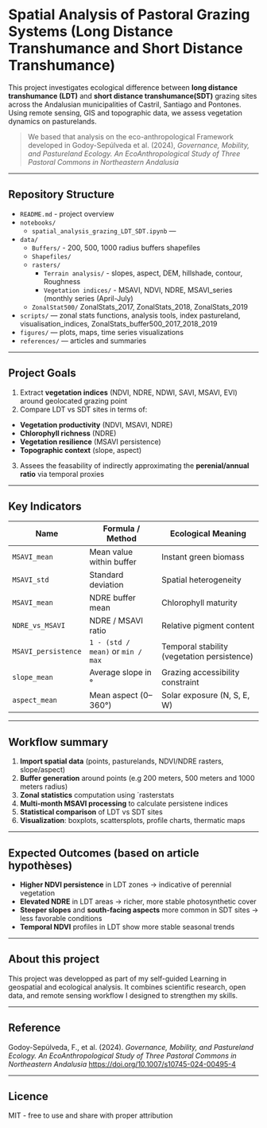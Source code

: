 # Spatial Analysis of Pastoral Grazing Systems (Long Distance Transhumance and Short Distance Transhumance)

This project investigates ecological difference between **long distance transhumance (LDT)** and **short distance transhumance(SDT)** grazing sites across the Andalusian municipalities of Castril, Santiago and Pontones. Using remote sensing, GIS and topographic data, we assess vegetation dynamics on pasturelands.

> We based that analysis on the eco-anthropological Framework developed in Godoy-Sepúlveda et al. (2024), *Governance, Mobility, and Pastureland Ecology. An EcoAnthropological Study of Three Pastoral Commons in Northeastern Andalusia*

---

## Repository Structure

- `README.md` - project overview
- `notebooks/`
  - `spatial_analysis_grazing_LDT_SDT.ipynb` — 
- `data/`
  - `Buffers/` - 200, 500, 1000 radius buffers shapefiles
  - `Shapefiles/` 
  - `rasters/`
    - `Terrain analysis/` - slopes, aspect, DEM, hillshade, contour, Roughness
    - `Vegetation indices/` - MSAVI, NDVI, NDRE, MSAVI_series (monthly series (April-July)
  - `ZonalStat500/` ZonalStats_2017, ZonalStats_2018, ZonalStats_2019
- `scripts/` — zonal stats functions, analysis tools, index pastureland, visualisation_indices, ZonalStats_buffer500_2017_2018_2019
- `figures/` — plots, maps, time series visualizations
- `references/` — articles and summaries

---

## Project Goals

1. Extract **vegetation indices** (NDVI, NDRE, NDWI, SAVI, MSAVI, EVI) around geolocated grazing point
2. Compare LDT vs SDT sites in terms of:
  - **Vegetation productivity** (NDVI, MSAVI, NDRE)
  - **Chlorophyll richness** (NDRE)
  - **Vegetation resilience** (MSAVI persistence)
  - **Topographic context** (slope, aspect)
3. Assees the feasability of indirectly approximating the **perenial/annual ratio** via temporal proxies

---

## Key Indicators

| Name | Formula / Method | Ecological Meaning |
|------|------------------|--------------------|
| `MSAVI_mean` | Mean value within buffer | Instant green biomass |
| `MSAVI_std` | Standard deviation | Spatial heterogeneity |
| `MSAVI_mean` | NDRE buffer mean | Chlorophyll maturity |
| `NDRE_vs_MSAVI` | NDRE / MSAVI ratio | Relative pigment content |
| `MSAVI_persistence` | `1 - (std / mean)` or `min / max` | Temporal stability (vegetation persistence) |
| `slope_mean` | Average slope in ° | Grazing accessibility constraint |
| `aspect_mean` | Mean aspect (0–360°) | Solar exposure (N, S, E, W) |

---

## Workflow summary

1. **Import spatial data** (points, pasturelands, NDVI/NDRE rasters, slope/aspect)
2. **Buffer generation** around points (e.g 200 meters, 500 meters and 1000 meters radius)
3. **Zonal statistics** computation using ´rasterstats
4. **Multi-month MSAVI processing** to calculate persistene indices
5. **Statistical comparison** of LDT vs SDT sites
6. **Visualization**: boxplots, scattersplots, profile charts, thermatic maps

---

## Expected Outcomes (based on article hypothèses)

- **Higher NDVI persistence** in LDT zones -> indicative of perennial vegetation
- **Elevated NDRE** in LDT areas -> richer, more stable photosynthetic cover
- **Steeper slopes** and **south-facing aspects** more common in SDT sites -> less favorable conditions
- **Temporal NDVI** profiles in LDT show more stable seasonal trends

---

## About this project

This project was developped as part of my self-guided Learning in geospatial and ecological analysis. It combines scientific research, open data, and remote sensing workflow I designed to strengthen my skills.

---

## Reference
Godoy-Sepúlveda, F., et al. (2024). *Governance, Mobility, and Pastureland Ecology. An EcoAnthropological Study of Three Pastoral Commons in Northeastern Andalusia*
https://doi.org/10.1007/s10745-024-00495-4 

---

## Licence

MIT - free to use and share with proper attribution

